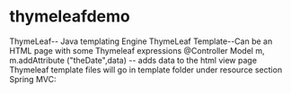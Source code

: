 # thymeleafdemo

ThymeLeaf-- Java templating Engine
ThymeLeaf Template--Can be an HTML page with some Thymeleaf expressions
@Controller 
   Model m,  m.addAttribute ("theDate",data) -- adds data to the html view page
   Thymeleaf template files will go in template folder under resource section
Spring MVC:
   
